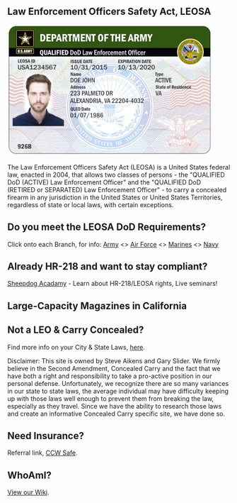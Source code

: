 ## Law Enforcement Officers Safety Act, LEOSA
<link rel="shortcut icon" type="image/x-icon" href="favicon.ico" />

<img src="army.png">
<!-- <img src="army.png"> -->

The Law Enforcement Officers Safety Act (LEOSA) is a United States federal law, enacted in 2004, that allows two classes of persons - the "QUALIFIED DoD (ACTIVE) Law Enforcement Officer" and the "QUALIFIED DoD (RETIRED or SEPARATED) Law Enforcement Officer" - to carry a concealed firearm in any jurisdiction in the United States or United States Territories, regardless of state or local laws, with certain exceptions.

## Do you meet the LEOSA DoD Requirements?
Click onto each Branch, for info: <a href="https://leosaarmy.com/" target="_blank">Army</a> <> <a href="https://leosaairforce.com/" target="_blank">Air Force</a> <> <a href="https://usmcleosa.com/" target="_blank">Marines</a> <> <a href="https://leosanavy.com/" target="_blank">Navy</a>

## Already HR-218 and want to stay compliant?

<a href="https://www.sheepdogacademy.com/" target="_blank">Sheepdog Acadamy</a> - Learn about HR-218/LEOSA rights, Live seminars!

## Large-Capacity Magazines in California

<!-- <a href="https://giffords.org/lawcenter/state-laws/large-capacity-magazines-in-california/#footnote_6_16045 target="_blank">Giffords Law Center to Prevent Gun Violence</a>.

## H.R. 1156: LEOSA Reform Act

To amend title 18, United States Code, to improve the Law Enforcement Officer Safety Act and provisions relating to the carrying of concealed weapons by law enforcement officers, and for other purposes. <br>

<!-- <a href="https://www.govtrack.us/congress/bills/116/hr1156" target="_blank">Note: LEOSA Reform Act is pending Legislation</a> -->

## Not a LEO & Carry Concealed?

Find more info on your City & State Laws, <a href="http://www.handgunlaw.us/" target="_blank">here</a>.

Disclaimer: This site is owned by Steve Aikens and Gary Slider. We firmly believe in the Second Amendment, Concealed Carry and the fact that we have both a right and responsibility to take a pro-active position in our personal defense. Unfortunately, we recognize there are so many variances in our state to state laws, the average individual may have difficulty keeping up with those laws well enough to prevent them from breaking the law, especially as they travel. Since we have the ability to research those laws and create an informative Concealed Carry specific site, we have done so.

## Need Insurance?
Referral link, <a href="https://ccwsafe.com/ref/C47612099" target="_blank">CCW Safe</a>.

## WhoAmI?
<a href="https://github.com/masoncloud/Mason.MP/wiki/" target="_blank">View our Wiki</a>.

<!-- <img src="example_image_here.jpg"> -->
